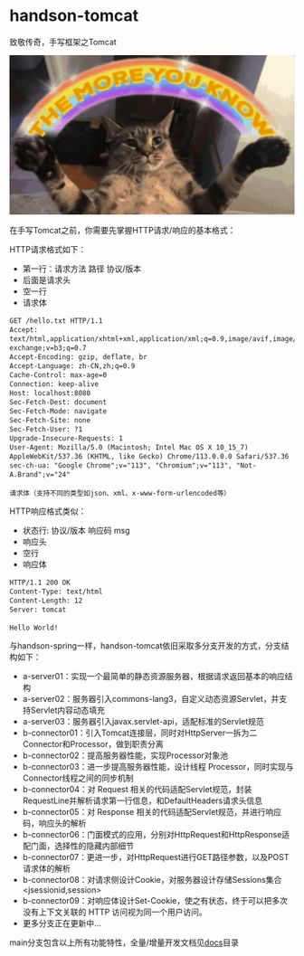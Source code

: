 # handson-tomcat
致敬传奇，手写框架之Tomcat

![HalfmoonlyCat.png](HalfmoonlyCat.png)

在手写Tomcat之前，你需要先掌握HTTP请求/响应的基本格式：

HTTP请求格式如下：
- 第一行：请求方法 路径 协议/版本
- 后面是请求头
- 空一行
- 请求体
```shell
GET /hello.txt HTTP/1.1
Accept: text/html,application/xhtml+xml,application/xml;q=0.9,image/avif,image/webp,image/apng,*/*;q=0.8,application/signed-exchange;v=b3;q=0.7
Accept-Encoding: gzip, deflate, br
Accept-Language: zh-CN,zh;q=0.9
Cache-Control: max-age=0
Connection: keep-alive
Host: localhost:8080
Sec-Fetch-Dest: document
Sec-Fetch-Mode: navigate
Sec-Fetch-Site: none
Sec-Fetch-User: ?1
Upgrade-Insecure-Requests: 1
User-Agent: Mozilla/5.0 (Macintosh; Intel Mac OS X 10_15_7) AppleWebKit/537.36 (KHTML, like Gecko) Chrome/113.0.0.0 Safari/537.36
sec-ch-ua: "Google Chrome";v="113", "Chromium";v="113", "Not-A.Brand";v="24"

请求体（支持不同的类型如json、xml、x-www-form-urlencoded等）
```

HTTP响应格式类似：
- 状态行: 协议/版本 响应码 msg
- 响应头
- 空行
- 响应体
```shell
HTTP/1.1 200 OK
Content-Type: text/html
Content-Length: 12
Server: tomcat

Hello World!
```

与handson-spring一样，handson-tomcat依旧采取多分支开发的方式，分支结构如下：
- a-server01：实现一个最简单的静态资源服务器，根据请求返回基本的响应结构
- a-server02：服务器引入commons-lang3，自定义动态资源Servlet，并支持Servlet内容动态填充
- a-server03：服务器引入javax.servlet-api，适配标准的Servlet规范
- b-connector01：引入Tomcat连接层，同时对HttpServer一拆为二Connector和Processor，做到职责分离
- b-connector02：提高服务器性能，实现Processor对象池
- b-connector03：进一步提高服务器性能，设计线程 Processor，同时实现与Connector线程之间的同步机制
- b-connector04：对 Request 相关的代码适配Servlet规范，封装RequestLine并解析请求第一行信息，和DefaultHeaders请求头信息
- b-connector05：对 Response 相关的代码适配Servlet规范，并进行响应码，响应头的解析
- b-connector06：门面模式的应用，分别对HttpRequest和HttpResponse适配门面，选择性的隐藏内部细节
- b-connector07：更进一步，对HttpRequest进行GET路径参数，以及POST请求体的解析
- b-connector08：对请求侧设计Cookie，对服务器设计存储Sessions集合<jsessionid,session>
- b-connector09：对响应体设计Set-Cookie，使之有状态，终于可以把多次没有上下文关联的 HTTP 访问视为同一个用户访问。
- 更多分支正在更新中...

main分支包含以上所有功能特性，全量/增量开发文档见[docs](docs)目录

